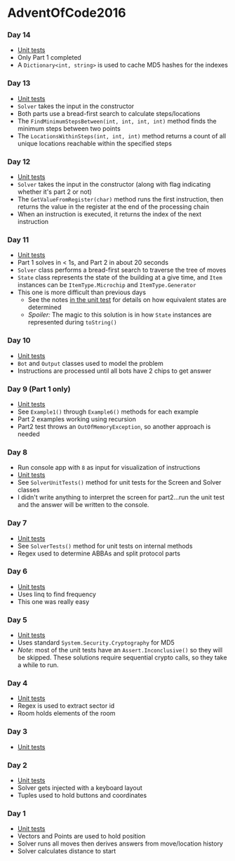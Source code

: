 # AdventOfCode2016

### Day 14
- [Unit tests](dotnet/day14/Day14Tests.cs)
- Only Part 1 completed
- A `Dictionary<int, string>` is used to cache MD5 hashes for the indexes

### Day 13
- [Unit tests](dotnet/day13/Day13Tests.cs)
- `Solver` takes the input in the constructor
- Both parts use a bread-first search to calculate steps/locations
- The `FindMinimumStepsBetween(int, int, int, int)` method finds the minimum steps between two points
- The `LocationsWithinSteps(int, int, int)` method returns a count of all unique locations reachable within the specified steps


### Day 12
- [Unit tests](dotnet/day12/Day12Tests.cs)
- `Solver` takes the input in the constructor (along with flag indicating whether it's part 2 or not)
- The `GetValueFromRegister(char)` method runs the first instruction, then returns the value in the register at the end of the processing chain
- When an instruction is executed, it returns the index of the next instruction

### Day 11
- [Unit tests](dotnet/day11/Day11Tests.cs) 
- Part 1 solves in < 1s, and Part 2 in about 20 seconds
- `Solver` class performs a bread-first search to traverse the tree of moves
- `State` class represents the state of the building at a give time, and `Item` instances can be `ItemType.Microchip` and `ItemType.Generator`
- This one is more difficult than previous days
  * See the notes [in the unit test](dotnet/day11/Day11Tests.cs#L13) for details on how equivalent states are determined 
  * *Spoiler:* The magic to this solution is in how `State` instances are represented during `toString()`

### Day 10
- [Unit tests](dotnet/day10/Day10Tests.cs)
- `Bot` and `Output` classes used to model the problem
- Instructions are processed until all bots have 2 chips to get answer

### Day 9 (Part 1 only)
- [Unit tests](dotnet/day9/Day9Tests.cs)
- See `Example1()` through `Example6()` methods for each example
- Part 2 examples working using recursion
- Part2 test throws an `OutOfMemoryException`, so another approach is needed

### Day 8
- Run console app with `8` as input for visualization of instructions
- [Unit tests](dotnet/day8/Day8Tests.cs)
- See `SolverUnitTests()` method for unit tests for the Screen and Solver classes
- I didn't write anything to interpret the screen for part2...run the unit test and the answer will be written to the console.

### Day 7
- [Unit tests](dotnet/day7/Day7Tests.cs)
- See `SolverTests()` method for unit tests on internal methods
- Regex used to determine ABBAs and split protocol parts

### Day 6
- [Unit tests](dotnet/day6/Day6Tests.cs)
- Uses linq to find frequency
- This one was really easy

### Day 5
- [Unit tests](dotnet/day5/Day5Tests.cs)
- Uses standard `System.Security.Cryptography` for MD5
- *Note*: most of the unit tests have an `Assert.Inconclusive()` so they will be skipped.  These solutions require sequential crypto calls, so they take a while to run.

### Day 4
- [Unit tests](dotnet/day4/Day4Tests.cs)
- Regex is used to extract sector id
- Room holds elements of the room

### Day 3
- [Unit tests](dotnet/day3/Day3Tests.cs)

### Day 2
- [Unit tests](dotnet/day2/Day2Tests.cs)
- Solver gets injected with a keyboard layout
- Tuples used to hold buttons and coordinates

### Day 1
- [Unit tests](dotnet/day1/Day1Tests.cs)
- Vectors and Points are used to hold position
- Solver runs all moves then derives answers from move/location history
- Solver calculates distance to start
